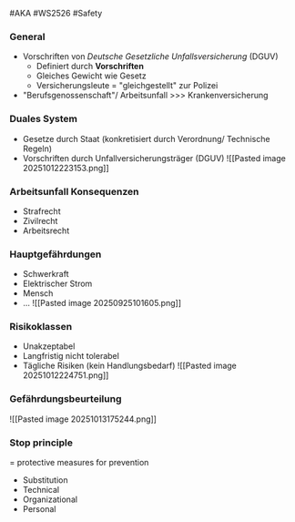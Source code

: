 #AKA #WS2526 #Safety
### General
- Vorschriften von *Deutsche Gesetzliche Unfallsversicherung* (DGUV)
	- Definiert durch **Vorschriften**
	- Gleiches Gewicht wie Gesetz
	- Versicherungsleute = "gleichgestellt" zur Polizei 
- "Berufsgenossenschaft"/ Arbeitsunfall >>> Krankenversicherung
### Duales System
- Gesetze durch Staat (konkretisiert durch Verordnung/ Technische Regeln)
- Vorschriften durch Unfallversicherungsträger (DGUV)
	![[Pasted image 20251012223153.png]]
### Arbeitsunfall Konsequenzen 
- Strafrecht
- Zivilrecht
- Arbeitsrecht
### Hauptgefährdungen
- Schwerkraft
- Elektrischer Strom
- Mensch
- ...
	![[Pasted image 20250925101605.png]]
### Risikoklassen
- Unakzeptabel
- Langfristig nicht tolerabel 
- Tägliche Risiken (kein Handlungsbedarf)
	![[Pasted image 20251012224751.png]]
### Gefährdungsbeurteilung
![[Pasted image 20251013175244.png]]
### Stop principle
= protective measures for prevention
- Substitution
- Technical
- Organizational
- Personal
